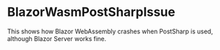 # BlazorWasmPostSharpIssue
This shows how Blazor WebAssembly crashes when PostSharp is used, although Blazor Server works fine.
